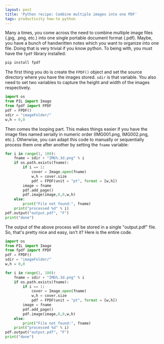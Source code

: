 ```yaml
---
layout: post
title: 'Python recipe: Combine multiple images into one PDF'
tags: productivity how-to python
---
```


Many a times, you come across the need to combine multiple image files (.jpg, .png, etc.) into one single portable document format (.pdf). Maybe, you have a bunch of handwritten notes which you want to organize into one file. Doing that is very trivial if you know python. To being with, you must have the `fpdf` library installed:

```python
pip install fpdf
```
	
The first thing you do is create the `FPDF()` object and set the source directory where you have the images stored. `sdir` is that variable. You also need to set two variables to capture the height and width of the images respectively.

```python
import os
from PIL import Image
from fpdf import FPDF
pdf = FPDF()
sdir = "imageFolder/"
w,h = 0,0
```
	
Then comes the looping part. This makes things easier if you have the image files named serially in numeric order (IMG001.png, IMG002.png, etc.). Otherwise, you can adapt this code to manually or sequentially process them one after another by setting the `fname` variable:

```python
for i in range(1, 100):
	fname = sdir + "IMG%.3d.png" % i
	if os.path.exists(fname):
		if i == 1:
			cover = Image.open(fname)
			w,h = cover.size
			pdf = FPDF(unit = "pt", format = [w,h])
		image = fname
		pdf.add_page()
		pdf.image(image,0,0,w,h)
	else:
		print("File not found:", fname)
	print("processed %d" % i)
pdf.output("output.pdf", "F")
print("done")
```

The output of the above process will be stored in a single "output.pdf" file. So, that's pretty nice and easy, isn't it? Here is the entire code.

```python
import os
from PIL import Image
from fpdf import FPDF
pdf = FPDF()
sdir = "imageFolder/"
w,h = 0,0

for i in range(1, 100):
	fname = sdir + "IMG%.3d.png" % i
	if os.path.exists(fname):
		if i == 1:
			cover = Image.open(fname)
			w,h = cover.size
			pdf = FPDF(unit = "pt", format = [w,h])
		image = fname
		pdf.add_page()
		pdf.image(image,0,0,w,h)
	else:
		print("File not found:", fname)
	print("processed %d" % i)
pdf.output("output.pdf", "F")
print("done")
```
